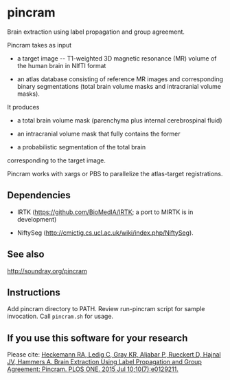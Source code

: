 # pincram

Brain extraction using label propagation and group agreement.

Pincram takes as input

* a target image -- T1-weighted 3D magnetic resonance (MR) volume of the human brain in NIfTI format

* an atlas database consisting of reference MR images and corresponding binary segmentations (total brain volume masks and intracranial volume masks).

It produces

* a total brain volume mask (parenchyma plus internal cerebrospinal fluid)

* an intracranial volume mask that fully contains the former

* a probabilistic segmentation of the total brain

corresponding to the target image.

Pincram works with xargs or PBS to parallelize the atlas-target registrations.

## Dependencies

* IRTK (https://github.com/BioMedIA/IRTK; a port to MIRTK is in development)

* NiftySeg (http://cmictig.cs.ucl.ac.uk/wiki/index.php/NiftySeg).

## See also

http://soundray.org/pincram

## Instructions

Add pincram directory to PATH.  Review run-pincram script for sample invocation.  Call `pincram.sh` for usage.

## If you use this software for your research

Please cite: [Heckemann RA, Ledig C, Gray KR, Aljabar P, Rueckert D, Hajnal JV, Hammers A. Brain Extraction Using Label Propagation and Group Agreement: Pincram. PLOS ONE. 2015 Jul 10;10(7):e0129211.](http://journals.plos.org/plosone/article?id=10.1371/journal.pone.0129211 "PLOS ONE")
